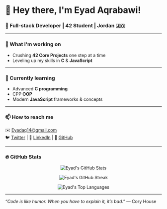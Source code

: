 # 👋 Hey there, I'm Eyad Aqrabawi!

### 🚀 Full-stack Developer | 42 Student | Jordan 🇯🇴

---

### 🔭 What I'm working on
- Crushing **42 Core Projects** one step at a time  
- Leveling up my skills in **C** & **JavaScript**

---

### 🌱 Currently learning
- Advanced **C programming**
- CPP **OOP**
- Modern **JavaScript** frameworks & concepts  

---

### 📫 How to reach me  
✉️ [Eyadaq14@gmail.com](mailto:Eyadaq14@gmail.com)  
🐦 [Twitter](https://twitter.com/eyadiaqrabawi) | 💼 [LinkedIn](https://linkedin.com/in/eyadaq00) | 🐙 [GitHub](https://github.com/eyadaq)

---

### 🔥 GitHub Stats

<p align="center">
  <img src="https://github-readme-stats.vercel.app/api?username=eyadaq&show_icons=true&count_private=true&theme=radical" alt="Eyad's GitHub Stats" />
</p>

<p align="center">
  <img src="https://github-readme-streak-stats.herokuapp.com/?user=eyadaq&theme=radical" alt="Eyad's GitHub Streak" />
</p>

<p align="center">
  <img src="https://github-readme-stats.vercel.app/api/top-langs/?username=eyadaq&layout=compact&theme=radical" alt="Eyad's Top Languages" />
</p>

---

*“Code is like humor. When you have to explain it, it’s bad.”* — Cory House
